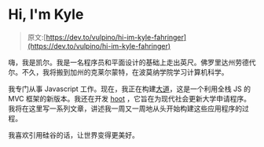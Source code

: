 # Hi, I'm Kyle

> 原文:[https://dev.to/vulpino/hi-im-kyle-fahringer](https://dev.to/vulpino/hi-im-kyle-fahringer)

嗨，我是凯尔。我是一名程序员和平面设计的基础上走出英尺。佛罗里达州劳德代尔。不久，我将搬到加州的克莱尔蒙特，在波莫纳学院学习计算机科学。

我专门从事 Javascript 工作。现在，我正在构建[大道](https://www.boulevard.space)，这是一个利用全栈 JS 的 MVC 框架的新版本。我还在开发 [hoot](http://hoot.rocks) ，它旨在为现代社会更新大学申请程序。我将在这里写一系列文章，讲述我一周又一周地从头开始构建这些应用程序的过程。

我喜欢引用硅谷的话，让世界变得更美好。